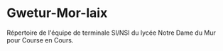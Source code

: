 # Gwetur-Mor-laix
Répertoire de l'équipe de terminale SI/NSI du lycée Notre Dame du Mur pour Course en Cours.
